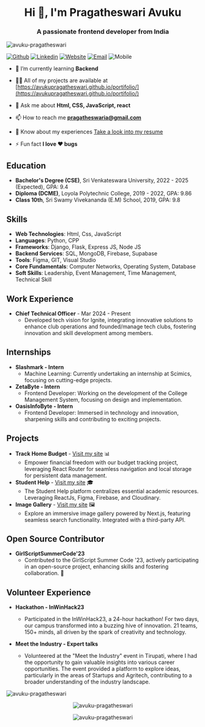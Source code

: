 <h1 align="center">Hi 👋, I'm Pragatheswari Avuku</h1>
<h3 align="center">A passionate frontend developer from India</h3>

<p align="left"> <img src="https://komarev.com/ghpvc/?username=avuku-pragatheswariragatheswari&label=Profile%20views&color=0e75b6&style=flat" alt="avuku-pragatheswari" /> </p>

[![Github](https://img.shields.io/badge/Github-pragathi-blue)](https://github.com/AVUKU-PRAGATHESWARI) [![Linkedin](https://img.shields.io/badge/Linkedin-pragathi-blue)](https://www.linkedin.com/in/avuku-pragatheswari-b64061247/) [![Website](https://img.shields.io/badge/Website-pragathi.com-blue)](https://avukupragatheswari.github.io/portifolio/) [![Email](https://img.shields.io/badge/Email-pragatheswaria%40gmail.com-blue)](mailto:pragatheswaria@gmail.com) ![Mobile](https://img.shields.io/badge/Mobile-%2B91%209392961208-blue)



- 🌱 I’m currently learning **Backend**

- 👨‍💻 All of my projects are available at [https://avukupragatheswari.github.io/portifolio/](https://avukupragatheswari.github.io/portifolio/)

- 💬 Ask me about **Html, CSS, JavaScript, react**

- 📫 How to reach me **pragatheswaria@gmail.com**

- 📄 Know about my experiences [Take a look into my resume](https://drive.google.com/file/d/1MHT6eRYmYBwYFokVYmmgFGu5y-MG94u1/view?usp=sharing)

- ⚡ Fun fact **I love ❤️ bugs**
## Education
- **Bachelor's Degree (CSE)**, Sri Venkateswara University, 2022 - 2025 (Expected), GPA: 9.4
- **Diploma (DCME)**, Loyola Polytechnic College, 2019 - 2022, GPA: 9.86
- **Class 10th**, Sri Swamy Vivekananda (E.M) School, 2019, GPA: 9.8

## Skills
- **Web Technologies**: Html, Css, JavaScript
- **Languages**: Python, CPP
- **Frameworks**: Django, Flask, Express JS, Node JS
- **Backend Services**: SQL, MongoDB, Firebase, Supabase
- **Tools**: Figma, GIT, Visual Studio
- **Core Fundamentals**: Computer Networks, Operating System, Database
- **Soft Skills**: Leadership, Event Management, Time Management, Technical Skill

## Work Experience
- **Chief Technical Officer** - Mar 2024 - Present
  - Developed tech vision for Ignite, integrating innovative solutions to enhance club operations and founded/manage tech clubs, fostering innovation and skill development among members.

## Internships
- **Slashmark - Intern** 
  - Machine Learning: Currently undertaking an internship at Scimics, focusing on cutting-edge projects.
- **ZetaByte - Intern** 
  - Frontend Developer: Working on the development of the College Management System, focusing on design and implementation.
- **OasisInfoByte - Intern** 
  - Frontend Developer: Immersed in technology and innovation, sharpening skills and contributing to exciting projects.

## Projects
- **Track Home Budget** - [Visit my site](https://budget-tracker-one-theta.vercel.app/) 📊
  - Empower financial freedom with our budget tracking project, leveraging React Router for seamless navigation and local storage for persistent data management.
- **Student Help** - [Visit my site](https://svuacadamics.github.io/student-help) 🎓
  - The Student Help platform centralizes essential academic resources. Leveraging ReactJs, Figma, Firebase, and Cloudinary.
- **Image Gallery** - [Visit my site](https://image-gallery-fljfywzck-avuku-pragatheswaris-projects.vercel.app/) 🖼️
  - Explore an immersive image gallery powered by Next.js, featuring seamless search functionality. Integrated with a third-party API.

## Open Source Contributor
- **GirlScriptSummerCode'23** 
  - Contributed to the GirlScript Summer Code '23, actively participating in an open-source project, enhancing skills and fostering collaboration. 🌟
## Volunteer Experience

- **Hackathon - InWinHack23**
  - Participated in the InWinHack23, a 24-hour hackathon! For two days, our campus transformed into a buzzing hive of innovation. 21 teams, 150+ minds, all driven by the spark of creativity and technology.

- **Meet the Industry - Expert talks**
  - Volunteered at the "Meet the Industry" event in Tirupati, where I had the opportunity to gain valuable insights into various career opportunities. The event provided a platform to explore ideas, particularly in the areas of Startups and Agritech, contributing to a broader understanding of the industry landscape.

<p align="left"><img src="https://github-readme-stats.vercel.app/api/top-langs?username=avuku-pragatheswari&show_icons=true&locale=en&layout=compact" alt="avuku-pragatheswari" /></p>

<p align="center"><img src="https://github-readme-stats.vercel.app/api?username=avuku-pragatheswari&show_icons=true&locale=en" alt="avuku-pragatheswari" /></p>

<p align="center"><img src="https://github-readme-streak-stats.herokuapp.com/?user=avuku-pragatheswari&" alt="avuku-pragatheswari" /></p>

